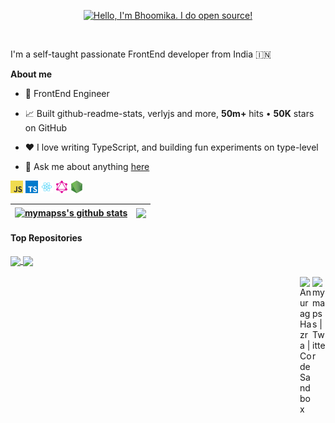 <p align="center"><a href="https://mymapss.github.io"><img width="80%" alt="Hello, I'm Bhoomika. I do open source!" src="Hello! I'm Bhoomika.png" /></a></p>

<br />

I'm a self-taught passionate FrontEnd developer from India 🇮🇳

**About me**

- 💼 FrontEnd Engineer

- 📈 Built github-readme-stats, verlyjs and more, **50m+** hits • **50K** stars on GitHub

- ❤️ I love writing TypeScript, and building fun experiments on type-level

- 💬 Ask me about anything [here](https://github.com/mymapss/mymapss/issues)

<code><img height="20" alt="javascript" src="https://raw.githubusercontent.com/github/explore/80688e429a7d4ef2fca1e82350fe8e3517d3494d/topics/javascript/javascript.png"></code>
<code><img height="20" alt="typescript" src="https://raw.githubusercontent.com/github/explore/80688e429a7d4ef2fca1e82350fe8e3517d3494d/topics/typescript/typescript.png"></code>
<code><img height="20" alt="react" src="https://raw.githubusercontent.com/github/explore/80688e429a7d4ef2fca1e82350fe8e3517d3494d/topics/react/react.png"></code>
<code><img height="20" alt="graphql" src="https://raw.githubusercontent.com/github/explore/5c058a388828bb5fde0bcafd4bc867b5bb3f26f3/topics/graphql/graphql.png"></code>
<code><img height="20" alt="nodejs" src="https://raw.githubusercontent.com/github/explore/80688e429a7d4ef2fca1e82350fe8e3517d3494d/topics/nodejs/nodejs.png"></code>    


| <a href="https://github.com/mymapss/github-readme-stats"><img align="center" src="https://github-readme-stats.vercel.app/api?username=mymapss&show_icons=true&include_all_commits=true&theme=buefy&hide_border=true" alt="mymapss's github stats" /></a> | <a href="https://github.com/mymapss/github-readme-stats"><img align="center" src="https://github-readme-stats.vercel.app/api/top-langs/?username=mymapss&layout=compact&theme=buefy&hide_border=true" /></a> |
| ------------- | ------------- |

#### Top Repositories


<a href="https://github.com/mymapss/github-readme-stats">
  <img align="center" src="https://github-readme-stats.vercel.app/api/pin/?username=mymapss&repo=github-readme-stats&theme=buefy" />
</a>
<a href="https://github.com/mymapss/mymapss.github.io">
  <img align="center" src="https://github-readme-stats.vercel.app/api/pin/?username=mymapss&repo=mymapss.github.io&theme=buefy" />
</a>

<br />
<br />

<a href="https://twitter.com/mymapss">
  <img align="right" alt="mymapss | Twitter" width="21px" src="https://raw.githubusercontent.com/mymapss/mymapss/master/assets/twitter.svg" />
</a>
<a href="https://codesandbox.io/u/mymapss">
  <img align="right" alt="Anurag Hazra | CodeSandbox" width="20px" src="https://raw.githubusercontent.com/mymapss/mymapss/master/assets/codesandbox.svg" />
</a>
